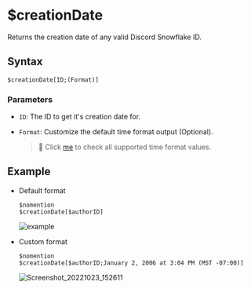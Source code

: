 # $creationDate
Returns the creation date of any valid Discord Snowflake ID.

## Syntax
```
$creationDate[ID;(Format)]
```

### Parameters
- `ID`: The ID to get it's creation date for.
- `Format`: Customize the default time format output (Optional).

   > 📌 Click [me](../resources/timeFormat.md) to check all supported time format values.

## Example
- Default format
   ```
   $nomention
   $creationDate[$authorID]
   ```

   ![example](https://user-images.githubusercontent.com/69215413/127032089-ef8aa439-89c9-46b2-a2e4-cdf54ab7fa6b.png)
- Custom format
   ```
   $nomention
   $creationDate[$authorID;January 2, 2006 at 3:04 PM (MST -07:00)]
   ```

   ![Screenshot_20221023_152611](https://user-images.githubusercontent.com/95774950/197385800-92a434d2-e388-4067-8a78-d9357f6184bd.png)
